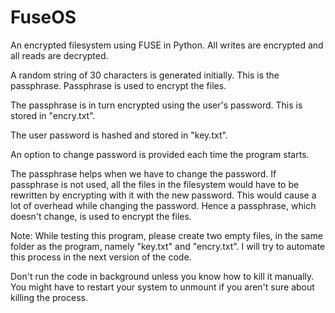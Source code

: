 # FuseOS

An encrypted filesystem using FUSE in Python.
All writes are encrypted and all reads are decrypted.

A random string of 30 characters is generated initially. This is the passphrase.
Passphrase is used to encrypt the files.

The passphrase is in turn encrypted using the user's password. This is stored in "encry.txt".

The user password is hashed and stored in "key.txt".

An option to change password is provided each time the program starts.

The passphrase helps when we have to change the password. If passphrase is not used, all the files in the filesystem would have to be rewritten by encrypting with it with the new password.
This would cause a lot of overhead while changing the password. Hence a passphrase, which doesn't change, is used to encrypt the files.


Note: While testing this program, please create two empty files, in the same folder as the program, namely "key.txt" and "encry.txt".
I will try to automate this process in the next version of the code.

Don't run the code in background unless you know how to kill it manually. You might have to restart your system to unmount if you aren't sure about killing the process.
